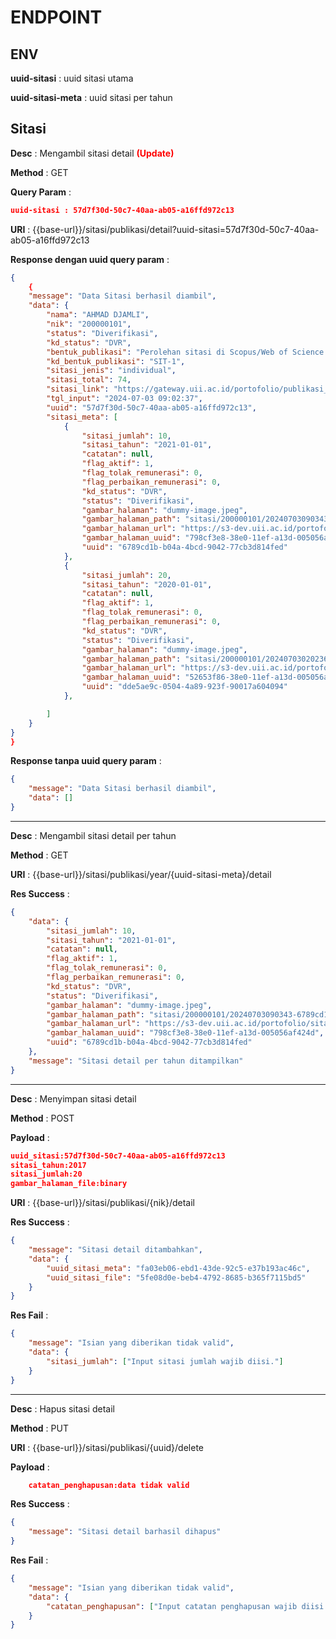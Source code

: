 # ENDPOINT

## ENV

**uuid-sitasi** : uuid sitasi utama

**uuid-sitasi-meta** : uuid sitasi per tahun

## Sitasi

**Desc** : Mengambil sitasi detail <span style="color:red">**(Update)**</span>

**Method** : GET

**Query Param** :

```json
uuid-sitasi : 57d7f30d-50c7-40aa-ab05-a16ffd972c13
```

**URI** : {{base-url}}/sitasi/publikasi/detail?uuid-sitasi=57d7f30d-50c7-40aa-ab05-a16ffd972c13

**Response dengan uuid query param** :

```json
{
    {
    "message": "Data Sitasi berhasil diambil",
    "data": {
        "nama": "AHMAD DJAMLI",
        "nik": "200000101",
        "status": "Diverifikasi",
        "kd_status": "DVR",
        "bentuk_publikasi": "Perolehan sitasi di Scopus/Web of Science (WoS)",
        "kd_bentuk_publikasi": "SIT-1",
        "sitasi_jenis": "individual",
        "sitasi_total": 74,
        "sitasi_link": "https://gateway.uii.ac.id/portofolio/publikasi_karya/update",
        "tgl_input": "2024-07-03 09:02:37",
        "uuid": "57d7f30d-50c7-40aa-ab05-a16ffd972c13",
        "sitasi_meta": [
            {
                "sitasi_jumlah": 10,
                "sitasi_tahun": "2021-01-01",
                "catatan": null,
                "flag_aktif": 1,
                "flag_tolak_remunerasi": 0,
                "flag_perbaikan_remunerasi": 0,
                "kd_status": "DVR",
                "status": "Diverifikasi",
                "gambar_halaman": "dummy-image.jpeg",
                "gambar_halaman_path": "sitasi/200000101/20240703090343-6789cd1b-b04a-4bcd-9042-77cb3d814fed-dummy_image.jpeg",
                "gambar_halaman_url": "https://s3-dev.uii.ac.id/portofolio/sitasi/200000101/20240703090343-6789cd1b-b04a-4bcd-9042-77cb3d814fed-dummy_image.jpeg?X-Amz-Content-Sha256=UNSIGNED-PAYLOAD&X-Amz-Algorithm=AWS4-HMAC-SHA256&X-Amz-Credential=lmZPXbUgOtkgHa7yiTO6%2F20240731%2Fus-east-1%2Fs3%2Faws4_request&X-Amz-Date=20240731T032021Z&X-Amz-SignedHeaders=host&X-Amz-Expires=1800&X-Amz-Signature=a689faad546506b177bc26ff24df667f1c3c854b971bac0a6ef7fbd837cbcc2f",
                "gambar_halaman_uuid": "798cf3e8-38e0-11ef-a13d-005056af424d",
                "uuid": "6789cd1b-b04a-4bcd-9042-77cb3d814fed"
            },
            {
                "sitasi_jumlah": 20,
                "sitasi_tahun": "2020-01-01",
                "catatan": null,
                "flag_aktif": 1,
                "flag_tolak_remunerasi": 0,
                "flag_perbaikan_remunerasi": 0,
                "kd_status": "DVR",
                "status": "Diverifikasi",
                "gambar_halaman": "dummy-image.jpeg",
                "gambar_halaman_path": "sitasi/200000101/20240703020236-dde5ae9c-0504-4a89-923f-90017a604094-dummy_image.jpeg",
                "gambar_halaman_url": "https://s3-dev.uii.ac.id/portofolio/sitasi/200000101/20240703020236-dde5ae9c-0504-4a89-923f-90017a604094-dummy_image.jpeg?X-Amz-Content-Sha256=UNSIGNED-PAYLOAD&X-Amz-Algorithm=AWS4-HMAC-SHA256&X-Amz-Credential=lmZPXbUgOtkgHa7yiTO6%2F20240731%2Fus-east-1%2Fs3%2Faws4_request&X-Amz-Date=20240731T032021Z&X-Amz-SignedHeaders=host&X-Amz-Expires=1800&X-Amz-Signature=1416d1e920da6baee8578b4d4de098c97c835d91d8d56e6ab4906cd647e4bff7",
                "gambar_halaman_uuid": "52653f86-38e0-11ef-a13d-005056af424d",
                "uuid": "dde5ae9c-0504-4a89-923f-90017a604094"
            },

        ]
    }
}
}
```

**Response tanpa uuid query param** :

```json
{
    "message": "Data Sitasi berhasil diambil",
    "data": []
}
```

---

**Desc** : Mengambil sitasi detail per tahun

**Method** : GET

**URI** : {{base-url}}/sitasi/publikasi/year/{uuid-sitasi-meta}/detail

**Res Success** :

```json
{
    "data": {
        "sitasi_jumlah": 10,
        "sitasi_tahun": "2021-01-01",
        "catatan": null,
        "flag_aktif": 1,
        "flag_tolak_remunerasi": 0,
        "flag_perbaikan_remunerasi": 0,
        "kd_status": "DVR",
        "status": "Diverifikasi",
        "gambar_halaman": "dummy-image.jpeg",
        "gambar_halaman_path": "sitasi/200000101/20240703090343-6789cd1b-b04a-4bcd-9042-77cb3d814fed-dummy_image.jpeg",
        "gambar_halaman_url": "https://s3-dev.uii.ac.id/portofolio/sitasi/200000101/20240703090343-6789cd1b-b04a-4bcd-9042-77cb3d814fed-dummy_image.jpeg?X-Amz-Content-Sha256=UNSIGNED-PAYLOAD&X-Amz-Algorithm=AWS4-HMAC-SHA256&X-Amz-Credential=lmZPXbUgOtkgHa7yiTO6%2F20240731%2Fus-east-1%2Fs3%2Faws4_request&X-Amz-Date=20240731T032352Z&X-Amz-SignedHeaders=host&X-Amz-Expires=1800&X-Amz-Signature=18614b824e682854d2c496a2efa5386335cc5c042bc1ac28e1f5ec3ea7b9e620",
        "gambar_halaman_uuid": "798cf3e8-38e0-11ef-a13d-005056af424d",
        "uuid": "6789cd1b-b04a-4bcd-9042-77cb3d814fed"
    },
    "message": "Sitasi detail per tahun ditampilkan"
}
```

---

**Desc** : Menyimpan sitasi detail

**Method** : POST

**Payload** :

```json
uuid_sitasi:57d7f30d-50c7-40aa-ab05-a16ffd972c13
sitasi_tahun:2017
sitasi_jumlah:20
gambar_halaman_file:binary
```

**URI** : {{base-url}}/sitasi/publikasi/{nik}/detail

**Res Success** :

```json
{
    "message": "Sitasi detail ditambahkan",
    "data": {
        "uuid_sitasi_meta": "fa03eb06-ebd1-43de-92c5-e37b193ac46c",
        "uuid_sitasi_file": "5fe08d0e-beb4-4792-8685-b365f7115bd5"
    }
}
```

**Res Fail** :

```json
{
    "message": "Isian yang diberikan tidak valid",
    "data": {
        "sitasi_jumlah": ["Input sitasi jumlah wajib diisi."]
    }
}
```

---

**Desc** : Hapus sitasi detail

**Method** : PUT

**URI** : {{base-url}}/sitasi/publikasi/{uuid}/delete

**Payload** :

```json
    catatan_penghapusan:data tidak valid
```

**Res Success** :

```json
{
    "message": "Sitasi detail barhasil dihapus"
}
```

**Res Fail** :

```json
{
    "message": "Isian yang diberikan tidak valid",
    "data": {
        "catatan_penghapusan": ["Input catatan penghapusan wajib diisi."]
    }
}
```
